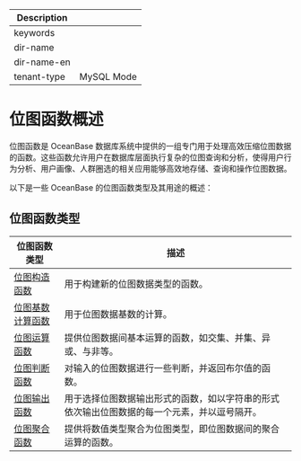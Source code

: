 | Description   |                 |
|---------------|-----------------|
| keywords      |                 |
| dir-name      |                 |
| dir-name-en   |                 |
| tenant-type   | MySQL Mode      |

# 位图函数概述

位图函数是 OceanBase 数据库系统中提供的一组专门用于处理高效压缩位图数据的函数。这些函数允许用户在数据库层面执行复杂的位图查询和分析，使得用户行为分析、用户画像、人群圈选的相关应用能够高效地存储、查询和操作位图数据。

以下是一些 OceanBase 的位图函数类型及其用途的概述：

## 位图函数类型

| 位图函数类型                               | 描述                                                                |
|------------------------------------------|--------------------------------------------------------------------|
| [位图构造函数](200.roaring-bitmap-constructor-functions-of-mysql-mode.md) | 用于构建新的位图数据类型的函数。 |
| [位图基数计算函数](300.roaring-bitmap-cardinality-calculation-functions-of-mysql-mode.md) | 用于位图数据基数的计算。 |
| [位图运算函数](400.roaring-bitmap-operation-functions-of-mysql-mode.md) | 提供位图数据间基本运算的函数，如交集、并集、异或、与非等。 |
| [位图判断函数](500.roaring-bitmap-decision-functions-of-mysql-mode.md)  | 对输入的位图数据进行一些判断，并返回布尔值的函数。 |
| [位图输出函数](600.roaring-bitmap-output-functions-of-mysql-mode.md) | 用于选择位图数据输出形式的函数，如以字符串的形式依次输出位图数据的每一个元素，并以逗号隔开。 |
| [位图聚合函数](700.roaring-bitmap-aggregate-functions-of-mysql-mode.md)    | 提供将数值类型聚合为位图类型，即位图数据间的聚合运算的函数。 |